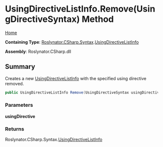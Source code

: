 # UsingDirectiveListInfo\.Remove\(UsingDirectiveSyntax\) Method <a name="_Top"></a>

[Home](../../../../../README.md)

**Containing Type**: [Roslynator.CSharp.Syntax](../../README.md#_Top)\.[UsingDirectiveListInfo](../README.md#_Top)

**Assembly**: Roslynator\.CSharp\.dll

## Summary

Creates a new [UsingDirectiveListInfo](../README.md#_Top) with the specified using directive removed\.

```csharp
public UsingDirectiveListInfo Remove(UsingDirectiveSyntax usingDirective)
```

### Parameters

#### usingDirective

### Returns

Roslynator\.CSharp\.Syntax\.[UsingDirectiveListInfo](../README.md#_Top)

